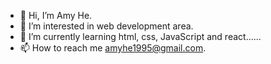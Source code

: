 - 👋 Hi, I’m Amy He.
- 👀 I’m interested in web development area.
- 🌱 I’m currently learning html, css, JavaScript and react......
- 📫 How to reach me amyhe1995@gmail.com.

<!---
amyhe1995/amyhe1995 is a ✨ special ✨ repository because its `README.md` (this file) appears on your GitHub profile.
You can click the Preview link to take a look at your changes.
--->
